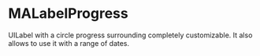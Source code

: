 # MALabelProgress
UILabel with a circle progress surrounding completely customizable. It also allows to use it with a range of dates.
